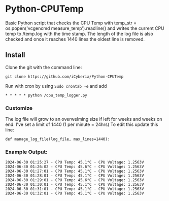 # Python-CPUTemp
Basic Python script that checks the CPU Temp with temp_str = os.popen('vcgencmd measure_temp').readline() and writes the current CPU temp to /temp.log with the time stamp.
The length of the log file is also checked and once it reaches 1440 lines the oldest line is removed. 


## Install
Clone the git with the command line:
```
git clone https://github.com/iCyberia/Python-CPUTemp
```

Run with cron by using `Sudo crontab -e` and add
```
* * * * * python /cpu_temp_logger.py
```

### Customize
The log file will grow to an overwelming size if left for weeks and weeks on end. I've set a limit of 1440 (1 per minute  = 24hrs)
To edit this update this line: 
```
def manage_log_file(log_file, max_lines=1440):
```




### Example Output:
```
2024-06-30 01:25:27 - CPU Temp: 45.1°C - CPU Voltage: 1.2563V
2024-06-30 01:26:02 - CPU Temp: 45.6°C - CPU Voltage: 1.2563V
2024-06-30 01:27:01 - CPU Temp: 45.1°C - CPU Voltage: 1.2563V
2024-06-30 01:28:01 - CPU Temp: 45.1°C - CPU Voltage: 1.2563V
2024-06-30 01:29:01 - CPU Temp: 45.6°C - CPU Voltage: 1.2563V
2024-06-30 01:30:01 - CPU Temp: 45.1°C - CPU Voltage: 1.2563V
2024-06-30 01:31:01 - CPU Temp: 45.1°C - CPU Voltage: 1.2563V
2024-06-30 01:32:01 - CPU Temp: 45.1°C - CPU Voltage: 1.2563V
```
